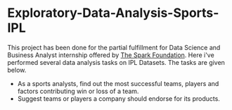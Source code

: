 # Exploratory-Data-Analysis-Sports-IPL
This project has been done for the partial fulfillment for Data Science and Business Analyst internship offered by [The Spark Foundation](https://www.thesparksfoundationsingapore.org/). 
Here i've performed several data analysis tasks on IPL Datasets. The tasks are given below.
- As a sports analysts, find out the most successful teams, players and factors contributing win or loss of a team.
- Suggest teams or players a company should endorse for its products.
